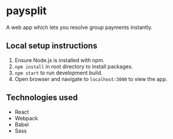 # paysplit

A web app which lets you resolve group payments instantly.

## Local setup instructions
1. Ensure Node.js is installed with npm.
2. `npm install` in root directory to install packages.
3. `npm start` to run development build.
4. Open browser and navigate to `localhost:3000` to view the app.

## Technologies used
* React
* Webpack
* Babel
* Sass
